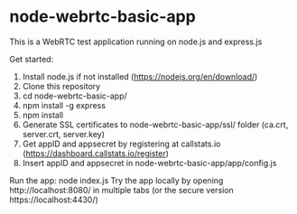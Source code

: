 # node-webrtc-basic-app

This is a WebRTC test application running on node.js and express.js

Get started:
1. Install node.js if not installed (https://nodejs.org/en/download/)
2. Clone this repository
3. cd node-webrtc-basic-app/
4. npm install -g express
5. npm install
6. Generate SSL certificates to node-webrtc-basic-app/ssl/ folder (ca.crt, server.crt, server.key)
7. Get appID and appsecret by registering at callstats.io (https://dashboard.callstats.io/register)
8. Insert appID and appsecret in node-webrtc-basic-app/app/config.js 

Run the app: node index.js
Try the app locally by opening http://localhost:8080/ in multiple tabs (or the secure version https://localhost:4430/)
